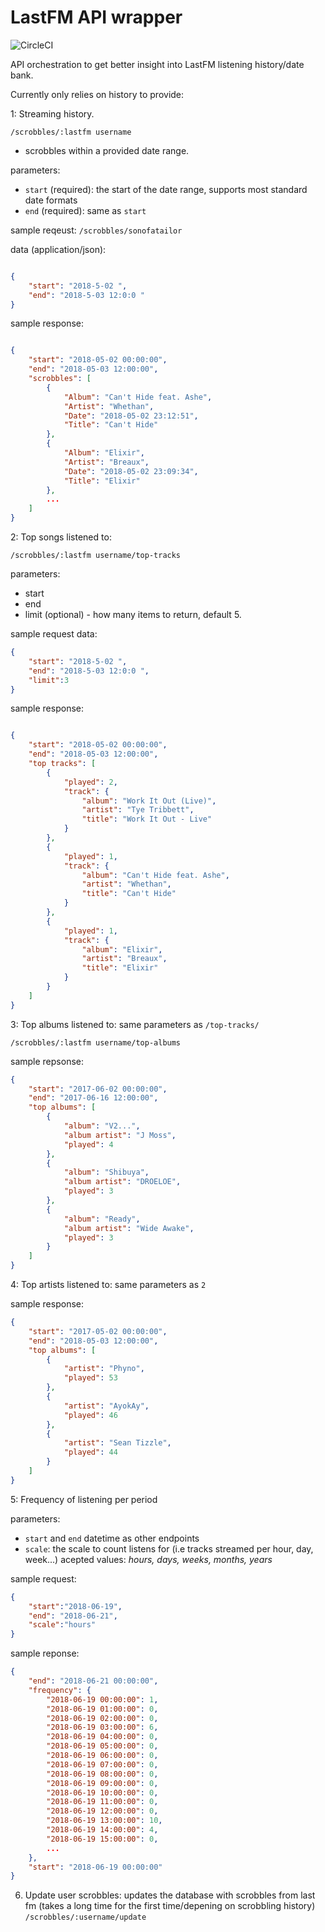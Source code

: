 # LastFM API wrapper

![CircleCI](https://circleci.com/gh/dshomoye/lastfm-visualizer.svg?style=svg&circle-token=bfe9a145894b73da27fbe342d038da72fe6c9e79)

API orchestration to get better insight into LastFM listening history/date bank.

Currently only relies on history to provide:

1: Streaming history.

`/scrobbles/:lastfm username`

- scrobbles within a provided date range.

parameters:

- `start` (required): the start of the date range, supports most standard date formats
- `end` (required): same as `start`

sample reqeust:
`/scrobbles/sonofatailor`

data (application/json):

```json

{
    "start": "2018-5-02 ",
    "end": "2018-5-03 12:0:0 "
}
```

sample response:

```json

{
    "start": "2018-05-02 00:00:00",
    "end": "2018-05-03 12:00:00",
    "scrobbles": [
        {
            "Album": "Can't Hide feat. Ashe",
            "Artist": "Whethan",
            "Date": "2018-05-02 23:12:51",
            "Title": "Can't Hide"
        },
        {
            "Album": "Elixir",
            "Artist": "Breaux",
            "Date": "2018-05-02 23:09:34",
            "Title": "Elixir"
        },
        ...
    ]
}
```

2: Top songs listened to:

`/scrobbles/:lastfm username/top-tracks`

parameters:

- start
- end
- limit (optional) - how many items to return, default 5.

sample request data:

```json
{
    "start": "2018-5-02 ",
    "end": "2018-5-03 12:0:0 ",
    "limit":3
}

```

sample response:

```json

{
    "start": "2018-05-02 00:00:00",
    "end": "2018-05-03 12:00:00",
    "top tracks": [
        {
            "played": 2,
            "track": {
                "album": "Work It Out (Live)",
                "artist": "Tye Tribbett",
                "title": "Work It Out - Live"
            }
        },
        {
            "played": 1,
            "track": {
                "album": "Can't Hide feat. Ashe",
                "artist": "Whethan",
                "title": "Can't Hide"
            }
        },
        {
            "played": 1,
            "track": {
                "album": "Elixir",
                "artist": "Breaux",
                "title": "Elixir"
            }
        }
    ]
}

```

3: Top albums listened to:
same parameters as `/top-tracks/`

`/scrobbles/:lastfm username/top-albums`

sample repsonse:

```json
{
    "start": "2017-06-02 00:00:00",
    "end": "2017-06-16 12:00:00",
    "top albums": [
        {
            "album": "V2...",
            "album artist": "J Moss",
            "played": 4
        },
        {
            "album": "Shibuya",
            "album artist": "DROELOE",
            "played": 3
        },
        {
            "album": "Ready",
            "album artist": "Wide Awake",
            "played": 3
        }
    ]
}
```

4: Top artists listened to:
same parameters as `2`

sample response:

```json
{
    "start": "2017-05-02 00:00:00", 
    "end": "2018-05-03 12:00:00",
    "top albums": [
        {
            "artist": "Phyno",
            "played": 53
        },
        {
            "artist": "AyokAy",
            "played": 46
        },
        {
            "artist": "Sean Tizzle",
            "played": 44
        }
    ]
}
```

5: Frequency of listening per period

parameters:

- `start` and `end` datetime as other endpoints
- `scale`: the scale to count listens for (i.e tracks streamed per hour, day, week...)
    acepted values: *hours, days, weeks, months, years*

sample request:

```json
{
    "start":"2018-06-19",
    "end": "2018-06-21",
    "scale":"hours"
}
```

sample reponse:

```json
{
    "end": "2018-06-21 00:00:00",
    "frequency": {
        "2018-06-19 00:00:00": 1,
        "2018-06-19 01:00:00": 0,
        "2018-06-19 02:00:00": 0,
        "2018-06-19 03:00:00": 6,
        "2018-06-19 04:00:00": 0,
        "2018-06-19 05:00:00": 0,
        "2018-06-19 06:00:00": 0,
        "2018-06-19 07:00:00": 0,
        "2018-06-19 08:00:00": 0,
        "2018-06-19 09:00:00": 0,
        "2018-06-19 10:00:00": 0,
        "2018-06-19 11:00:00": 0,
        "2018-06-19 12:00:00": 0,
        "2018-06-19 13:00:00": 10,
        "2018-06-19 14:00:00": 4,
        "2018-06-19 15:00:00": 0,
        ...
    },
    "start": "2018-06-19 00:00:00"
}
```

6. Update user scrobbles: updates the database with scrobbles from last fm (takes a long time for the first time/depening on scrobbling history)
`/scrobbles/:username/update`

